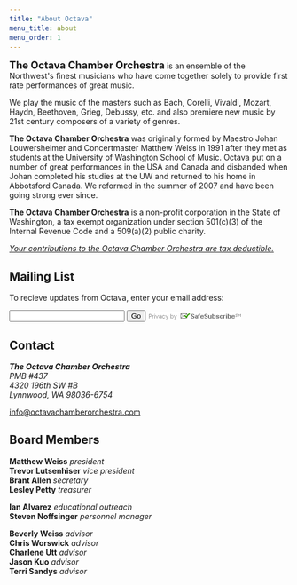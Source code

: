 ```yaml
---
title: "About Octava"
menu_title: about
menu_order: 1
---
```

<strong style="font-size:1.3em;">The Octava Chamber Orchestra</strong> is an ensemble of the Northwest's finest musicians who have come together solely to provide first rate performances of great music.

We play the music of the masters such as Bach, Corelli, Vivaldi, Mozart, Haydn, Beethoven, Grieg, Debussy, etc. and also premiere new music by 21st century composers of a variety of genres.

**The Octava Chamber Orchestra** was originally formed by Maestro Johan Louwersheimer and Concertmaster Matthew Weiss in 1991 after they met as students at the University of Washington School of Music. Octava put on a number of great performances in the USA and Canada and disbanded when Johan completed his studies at the UW and returned to his home in Abbotsford Canada. We reformed in the summer of 2007 and have been going strong ever since.

**The Octava Chamber Orchestra** is a non-profit corporation in the State of Washington, a tax exempt organization under section 501(c)(3) of the Internal Revenue Code and a 509(a)(2) public charity.

*[Your contributions to the Octava Chamber Orchestra are tax deductible.](/support/)*

<h2 id="mail">Mailing List</h2>

To recieve updates from Octava, enter your email address:

<form class="mailing-list" name="ccoptin" action="http://visitor.constantcontact.com/d.jsp" target="_blank" method="post">
<input type="hidden" name="m" value="1102230219170">
<input type="hidden" name="p" value="oi">
<input style="display:inline-block;width:200px;max-width:100%;" type="text" name="ea">
<input type="submit" name="go" value="Go">
<img style="display:inline-block;vertical-align:middle;" src="/assets/safe_subscribe.gif" alt="Privacy by SafeSubscribe"/>
</form>

## Contact

<address>
    <strong style="font-style:italic;">The Octava Chamber Orchestra</strong><br>
    PMB #437<br>
    4320 196th SW #B<br>
    Lynnwood, WA 98036-6754
</address>

[info@octavachamberorchestra.com](info@octavachamberorchestra.com)

## Board Members

**Matthew Weiss** *president*  
**Trevor Lutsenhiser** *vice president*  
**Brant Allen** *secretary*  
**Lesley Petty** *treasurer*  

**Ian Alvarez** *educational outreach*  
**Steven Noffsinger** *personnel manager*  

**Beverly Weiss** *advisor*  
**Chris Worswick** *advisor*  
**Charlene Utt** *advisor*  
**Jason Kuo** *advisor*  
**Terri Sandys** *advisor*